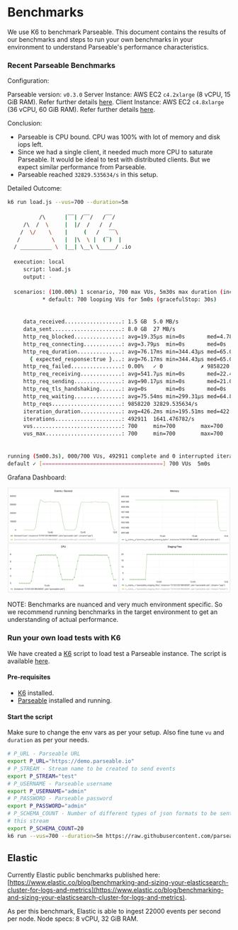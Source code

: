# Benchmarks

We use K6 to benchmark Parseable. This document contains the results of our benchmarks and steps to run your own benchmarks in your environment to understand Parseable's performance characteristics.
### Recent Parseable Benchmarks

Configuration:

Parseable version: `v0.3.0`
Server Instance: AWS EC2 `c4.2xlarge` (8 vCPU, 15 GiB RAM). Refer further details [here](https://aws.amazon.com/ec2/instance-types/).
Client Instance: AWS EC2 `c4.8xlarge` (36 vCPU, 60 GiB RAM). Refer further details [here](https://aws.amazon.com/ec2/instance-types/).

Conclusion:

- Parseable is CPU bound. CPU was 100% with lot of memory and disk iops left.
- Since we had a single client, it needed much more CPU to saturate Parseable. It would be ideal to test with distributed clients. But we expect similar performance from Parseable.
- Parseable reached `32829.535634/s` in this setup.

Detailed Outcome:

```bash
k6 run load.js --vus=700 --duration=5m

          /\      |‾‾| /‾‾/   /‾‾/   
     /\  /  \     |  |/  /   /  /    
    /  \/    \    |     (   /   ‾‾\  
   /          \   |  |\  \ |  (‾)  | 
  / __________ \  |__| \__\ \_____/ .io

  execution: local
     script: load.js
     output: -

  scenarios: (100.00%) 1 scenario, 700 max VUs, 5m30s max duration (incl. graceful stop):
           * default: 700 looping VUs for 5m0s (gracefulStop: 30s)


     data_received..................: 1.5 GB  5.0 MB/s
     data_sent......................: 8.0 GB  27 MB/s
     http_req_blocked...............: avg=19.35µs min=0s       med=4.78µs   max=431.69ms p(90)=7.35µs   p(95)=9.81µs  
     http_req_connecting............: avg=3.79µs  min=0s       med=0s       max=73.48ms  p(90)=0s       p(95)=0s      
     http_req_duration..............: avg=76.17ms min=344.43µs med=65.01ms  max=636.72ms p(90)=128.99ms p(95)=149.54ms
       { expected_response:true }...: avg=76.17ms min=344.43µs med=65.01ms  max=636.72ms p(90)=128.99ms p(95)=149.54ms
     http_req_failed................: 0.00%   ✓ 0            ✗ 9858220
     http_req_receiving.............: avg=541.7µs min=0s       med=22.49µs  max=218.44ms p(90)=164.95µs p(95)=389.52µs
     http_req_sending...............: avg=90.17µs min=0s       med=21.07µs  max=485.95ms p(90)=40.19µs  p(95)=146.16µs
     http_req_tls_handshaking.......: avg=0s      min=0s       med=0s       max=0s       p(90)=0s       p(95)=0s      
     http_req_waiting...............: avg=75.54ms min=299.31µs med=64.81ms  max=482.88ms p(90)=127.43ms p(95)=147.69ms
     http_reqs......................: 9858220 32829.535634/s
     iteration_duration.............: avg=426.2ms min=195.51ms med=422.99ms max=1.18s    p(90)=499.06ms p(95)=522.91ms
     iterations.....................: 492911  1641.476782/s
     vus............................: 700     min=700        max=700  
     vus_max........................: 700     min=700        max=700  


running (5m00.3s), 000/700 VUs, 492911 complete and 0 interrupted iterations
default ✓ [======================================] 700 VUs  5m0s
```

Grafana Dashboard:

![Grafana Dashboard](../images/grafana.png)

NOTE: Benchmarks are nuanced and very much environment specific. So we recommend running benchmarks in the target environment to get an understanding of actual performance.

### Run your own load tests with K6

We have created a [K6](https://k6.io) script to load test a Parseable instance. The script is available [here](https://raw.githubusercontent.com/parseablehq/quest/main/testcases/load.js).

#### Pre-requisites

* [K6](https://k6.io) installed.
* [Parseable](https://parseable.io) installed and running.

#### Start the script

Make sure to change the env vars as per your setup. Also fine tune `vu` and `duration` as per your needs.

```sh
# P_URL - Parseable URL
export P_URL="https://demo.parseable.io"
# P_STREAM - Stream name to be created to send events
export P_STREAM="test"
# P_USERNAME - Parseable username
export P_USERNAME="admin"
# P_PASSWORD - Parseable password
export P_PASSWORD="admin"
# P_SCHEMA_COUNT - Number of different types of json formats to be sent to 
# this stream
export P_SCHEMA_COUNT=20
k6 run --vus=700 --duration=5m https://raw.githubusercontent.com/parseablehq/quest/main/testcases/load.js
```
## Elastic

Currently Elastic public benchmarks published here: [https://www.elastic.co/blog/benchmarking-and-sizing-your-elasticsearch-cluster-for-logs-and-metrics](https://www.elastic.co/blog/benchmarking-and-sizing-your-elasticsearch-cluster-for-logs-and-metrics).

As per this benchmark, Elastic is able to ingest 22000 events per second per node. Node specs: 8 vCPU, 32 GiB RAM.
